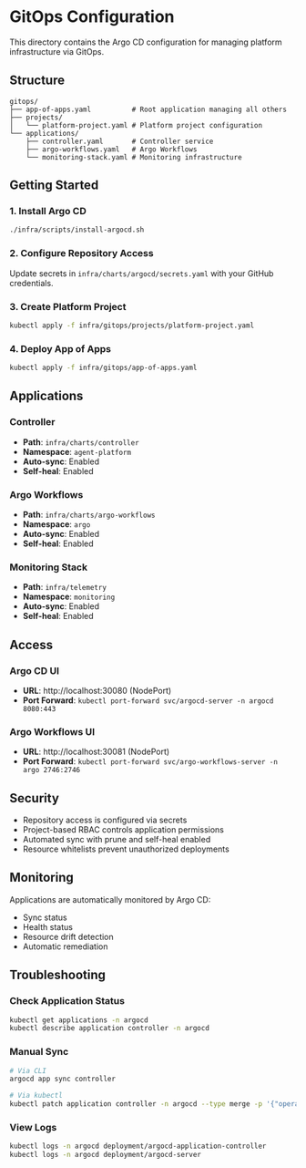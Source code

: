 # GitOps Configuration

This directory contains the Argo CD configuration for managing platform infrastructure via GitOps.

## Structure

```
gitops/
├── app-of-apps.yaml          # Root application managing all others
├── projects/
│   └── platform-project.yaml # Platform project configuration
└── applications/
    ├── controller.yaml       # Controller service
    ├── argo-workflows.yaml   # Argo Workflows
    └── monitoring-stack.yaml # Monitoring infrastructure
```

## Getting Started

### 1. Install Argo CD
```bash
./infra/scripts/install-argocd.sh
```

### 2. Configure Repository Access
Update secrets in `infra/charts/argocd/secrets.yaml` with your GitHub credentials.

### 3. Create Platform Project
```bash
kubectl apply -f infra/gitops/projects/platform-project.yaml
```

### 4. Deploy App of Apps
```bash
kubectl apply -f infra/gitops/app-of-apps.yaml
```

## Applications

### Controller
- **Path**: `infra/charts/controller`
- **Namespace**: `agent-platform`
- **Auto-sync**: Enabled
- **Self-heal**: Enabled

### Argo Workflows
- **Path**: `infra/charts/argo-workflows`
- **Namespace**: `argo`
- **Auto-sync**: Enabled
- **Self-heal**: Enabled

### Monitoring Stack
- **Path**: `infra/telemetry`
- **Namespace**: `monitoring`
- **Auto-sync**: Enabled
- **Self-heal**: Enabled

## Access

### Argo CD UI
- **URL**: http://localhost:30080 (NodePort)
- **Port Forward**: `kubectl port-forward svc/argocd-server -n argocd 8080:443`

### Argo Workflows UI
- **URL**: http://localhost:30081 (NodePort)
- **Port Forward**: `kubectl port-forward svc/argo-workflows-server -n argo 2746:2746`

## Security

- Repository access is configured via secrets
- Project-based RBAC controls application permissions
- Automated sync with prune and self-heal enabled
- Resource whitelists prevent unauthorized deployments

## Monitoring

Applications are automatically monitored by Argo CD:
- Sync status
- Health status
- Resource drift detection
- Automatic remediation

## Troubleshooting

### Check Application Status
```bash
kubectl get applications -n argocd
kubectl describe application controller -n argocd
```

### Manual Sync
```bash
# Via CLI
argocd app sync controller

# Via kubectl
kubectl patch application controller -n argocd --type merge -p '{"operation":{"sync":{"revision":"HEAD"}}}'
```

### View Logs
```bash
kubectl logs -n argocd deployment/argocd-application-controller
kubectl logs -n argocd deployment/argocd-server
```